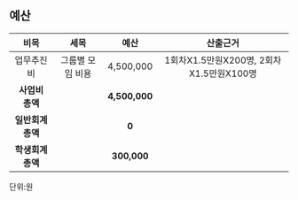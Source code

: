 ## 예산

|  **비목** |   **세목**   | **예산** | **산출근거** |
|:----------:|:------------:|:--------:|:--------:|
| 업무추진비 | 그룹별 모임 비용 | 4,500,000 | 1회차X1.5만원X200명, 2회차X1.5만원X100명 |
| **사업비 총액** |  | **4,500,000** |  
| **일반회계 총액** |  | **0** |  
|   **학생회계 총액**  |              | **300,000**|  |

단위:원
